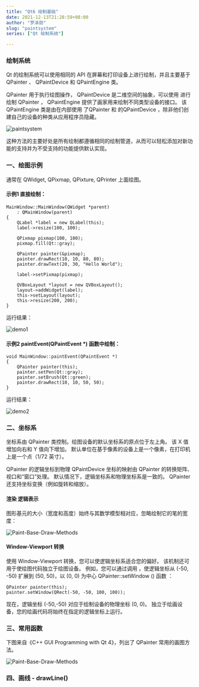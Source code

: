 ```yaml
---
title: "Qt6 绘制基础"
date: 2021-12-13T21:28:59+08:00
author: "罗泽勋"
slug: "paintsystem" 
series: ["Qt 绘制系统"] 

---
```


### 绘制系统

Qt 的绘制系统可以使用相同的 API 在屏幕和打印设备上进行绘制，并且主要基于 QPainter 、 QPaintDevice 和 QPaintEngine 类。

QPainter 用于执行绘图操作， QPaintDevice 是二维空间的抽象，可以使用 进行绘制 QPainter ， QPaintEngine 提供了画家用来绘制不同类型设备的接口。 该 QPaintEngine 类是由在内部使用 了QPainter 和 的QPaintDevice ，除非他们创建自己的设备的种类从应用程序员隐藏。 

![paintsystem](https://cdn.jsdelivr.net/gh/lzxqaq/jsdelivr@master/image/2021-12-13/paintsystem.png)

这种方法的主要好处是所有绘制都遵循相同的绘制管道，从而可以轻松添加对新功能的支持并为不受支持的功能提供默认实现。 


### 一、绘图示例

通常在 QWidget, QPixmap, QPixture, QPrinter 上面绘图。

#### 示例1 直接绘制：
```
MainWindow::MainWindow(QWidget *parent)
    : QMainWindow(parent)
{
    QLabel *label = new QLabel(this);
    label->resize(100, 100);

    QPixmap pixmap(100, 100);
    pixmap.fill(Qt::gray);

    QPainter painter(&pixmap);
    painter.drawRect(10, 10, 80, 80);
    painter.drawText(20, 30, "Hello World");

    label->setPixmap(pixmap);

    QVBoxLayout *layout = new QVBoxLayout();
    layout->addWidget(label);
    this->setLayout(layout);
    this->resize(200, 200);
}

```
运行结果：

![demo1](https://cdn.jsdelivr.net/gh/lzxqaq/jsdelivr@master/image/2021-12-13/demo1.png)

#### 示例2 paintEvent(QPaintEvent *) 函数中绘制：

```
void MainWindow::paintEvent(QPaintEvent *)
{
    QPainter painter(this);
    painter.setPen(Qt::gray);
    painter.setBrush(Qt::green);
    painter.drawRect(10, 10, 50, 50);
}
```

运行结果：

![demo2](https://cdn.jsdelivr.net/gh/lzxqaq/jsdelivr@master/image/2021-12-13/demo2.png)

### 二、坐标系

坐标系由 QPainter 类控制。绘图设备的默认坐标系的原点位于左上角。 该 X 值增加向右和 Y 值向下增加。 默认单位在基于像素的设备上是一个像素，在打印机上是一个点（1/72 英寸）。 

QPainter 的逻辑坐标到物理 QPaintDevice 坐标的映射由 QPainter 的转换矩阵、视口和“窗口”处理。 默认情况下，逻辑坐标系和物理坐标系是一致的。 QPainter 还支持坐标变换（例如旋转和缩放）。 

#### 渲染 逻辑表示

图形基元的大小（宽度和高度）始终与其数学模型相对应，忽略绘制它的笔的宽度： 

![Paint-Base-Draw-Methods](https://cdn.jsdelivr.net/gh/lzxqaq/jsdelivr@master/image/2021-12-13/coordsys.png)

#### Window-Viewport 转换

使用 Window-Viewport 转换，您可以使逻辑坐标系适合您的偏好。 该机制还可用于使绘图代码独立于绘图设备。 例如，您可以通过调用 ，使逻辑坐标从 (-50, -50) 扩展到 (50, 50)，以 (0, 0) 为中心 QPainter::setWindow () 函数 ：

```
QPainter painter(this);
painter.setWindow(QRect(-50, -50, 100, 100));
```

现在，逻辑坐标 (-50,-50) 对应于绘制设备的物理坐标 (0, 0)。 独立于绘画设备，您的绘画代码将始终在指定的逻辑坐标上运行。 


### 三、常用函数

下图来自《C++ GUI Programming with Qt 4》，列出了 QPainter 常用的画图方法。

![Paint-Base-Draw-Methods](https://cdn.jsdelivr.net/gh/lzxqaq/jsdelivr@master/image/2021-12-13/Paint-Base-Draw-Methods.png)

### 四、画线 - drawLine()